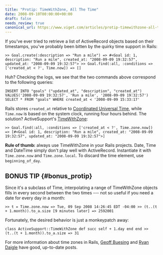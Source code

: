 ```yaml
---
title: "Protip: TimeWithZone, All The Time"
date: 2008-09-10T00:00:00+00:00
draft: false
needs_review: true
canonical_url: https://www.viget.com/articles/protip-timewithzone-all-the-time/
---
```


If you've ever tried to retrieve a list of ActiveRecord objects based on
their timestamps, you've probably been bitten by the quirky time support
in Rails:

    >> Goal.create(:description => "Run a mile") => #<Goal id: 1, description: "Run a mile", created_at: "2008-09-09 19:32:57", updated_at: "2008-09-09 19:32:57"> >> Goal.find(:all, :conditions => ['created_at < ?', Time.now]) => [] 

Huh? Checking the logs, we see that the two commands above correspond to
the following queries:

    INSERT INTO "goals" ("updated_at", "description", "created_at") VALUES('2008-09-09 19:32:57', 'Run a mile', '2008-09-09 19:32:57') SELECT * FROM "goals" WHERE created_at < '2008-09-09 15:33:17' 

Rails stores `created_at` relative to [Coordinated Universal
Time](https://en.wikipedia.org/wiki/Coordinated_Universal_Time), while
`Time.now` is based on the system clock, running four hours behind. The
solution? ActiveSupport's
[TimeWithZone](http://caboo.se/doc/classes/ActiveSupport/TimeWithZone.html):

    >> Goal.find(:all, :conditions => ['created_at < ?', Time.zone.now]) => [#<Goal id: 1, description: "Run a mile", created_at: "2008-09-09 19:32:57", updated_at: "2008-09-09 19:32:57">] 

**Rule of thumb:** always use TimeWithZone in your Rails projects. Date,
Time and DateTime simply don't play well with ActiveRecord. Instantiate
it with `Time.zone.now` and `Time.zone.local`. To discard the time
element, use `beginning_of_day`.

## BONUS TIP {#bonus_protip}

Since it's a subclass of Time, interpolating a range of TimeWithZone
objects fills in every second between the two times --- not so useful if
you need a date for every day in a month:

    >> t = Time.zone.now => Tue, 09 Sep 2008 14:26:45 EDT -04:00 >> (t..(t + 1.month)).to_a.size [9 minutes later] => 2592001 

Fortunately, the desired behavior is just a monkeypatch away:

    class ActiveSupport::TimeWithZone def succ self + 1.day end end >> (t..(t + 1.month)).to_a.size => 31 

For more information about time zones in Rails, [Geoff
Buesing](http://mad.ly/2008/04/09/rails-21-time-zone-support-an-overview/)
and [Ryan
Daigle](http://ryandaigle.com/articles/2008/1/25/what-s-new-in-edge-rails-easier-timezones)
have good, up-to-date posts.
